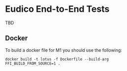 # Eudico End-to-End Tests
TBD

## Docker

To build a docker file for M1 you should use the following:
```shell
docker build -t lotus -f Dockerfile --build-arg FFI_BUILD_FROM_SOURCE=1 .
```
